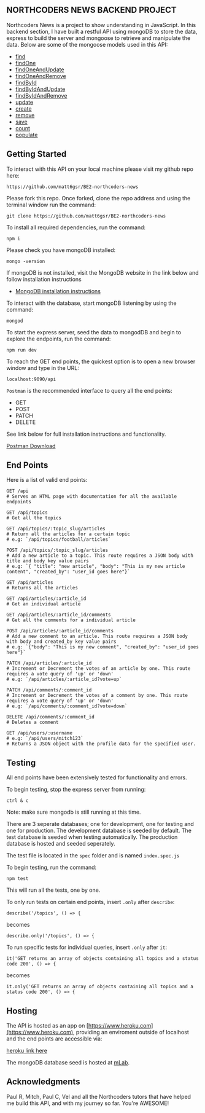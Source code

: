## NORTHCODERS NEWS BACKEND PROJECT

Northcoders News is a project to show understanding in JavaScript. In this backend section, I have built a restful API using mongoDB to store the data, express to build the server and mongoose to retrieve and manipulate the data.
Below are some of the mongoose models used in this API:

- [find](http://mongoosejs.com/docs/api.html#model_Model.find)
- [findOne](http://mongoosejs.com/docs/api.html#model_Model.findOne)
- [findOneAndUpdate](http://mongoosejs.com/docs/api.html#model_Model.findOneAndUpdate)
- [findOneAndRemove](http://mongoosejs.com/docs/api.html#model_Model.findOneAndRemove)
- [findById](http://mongoosejs.com/docs/api.html#model_Model.findById)
- [findByIdAndUpdate](http://mongoosejs.com/docs/api.html#model_Model.findByIdAndUpdate)
- [findByIdAndRemove](http://mongoosejs.com/docs/api.html#model_Model.findByIdAndRemove)
- [update](http://mongoosejs.com/docs/api.html#model_Model.update)
- [create](https://mongoosejs.com/docs/api.html#model_Model.create)
- [remove](http://mongoosejs.com/docs/api.html#model_Model-remove)
- [save](http://mongoosejs.com/docs/api.html#model_Model-save)
- [count](http://mongoosejs.com/docs/api.html#model_Model.count)
- [populate](https://mongoosejs.com/docs/api.html#model_Model.populate)

## Getting Started

To interact with this API on your local machine please visit my github repo here:

```
https://github.com/matt6gsr/BE2-northcoders-news
```

Please fork this repo.
Once forked, clone the repo address and using the terminal window run the command:

```
git clone https://github.com/matt6gsr/BE2-northcoders-news
```

To install all required dependencies, run the command:

```
npm i
```

Please check you have mongoDB installed:

```
mongo -version
```

If mongoDB is not installed, visit the MongoDB website in the link below and follow installation instructions

- [MongoDB installation instructions](https://www.mongodb.com/)

To interact with the database, start mongoDB listening by using the command:

```
mongod
```

To start the express server, seed the data to mongodDB and begin to explore the endpoints, run the command:

```
npm run dev
```

To reach the GET end points, the quickest option is to open a new browser window and type in the URL:

```
localhost:9090/api
```

`Postman` is the recommended interface to query all the end points:

- GET
- POST
- PATCH
- DELETE

See link below for full installation instructions and functionality.

[Postman Download](https://www.getpostman.com/)

## End Points

Here is a list of valid end points:

```http
GET /api
# Serves an HTML page with documentation for all the available endpoints
```

```http
GET /api/topics
# Get all the topics
```

```http
GET /api/topics/:topic_slug/articles
# Return all the articles for a certain topic
# e.g: `/api/topics/football/articles`
```

```http
POST /api/topics/:topic_slug/articles
# Add a new article to a topic. This route requires a JSON body with title and body key value pairs
# e.g: `{ "title": "new article", "body": "This is my new article content", "created_by": "user_id goes here"}`
```

```http
GET /api/articles
# Returns all the articles
```

```http
GET /api/articles/:article_id
# Get an individual article
```

```http
GET /api/articles/:article_id/comments
# Get all the comments for a individual article
```

```http
POST /api/articles/:article_id/comments
# Add a new comment to an article. This route requires a JSON body with body and created_by key value pairs
# e.g: `{"body": "This is my new comment", "created_by": "user_id goes here"}`
```

```http
PATCH /api/articles/:article_id
# Increment or Decrement the votes of an article by one. This route requires a vote query of 'up' or 'down'
# e.g: `/api/articles/:article_id?vote=up`
```

```http
PATCH /api/comments/:comment_id
# Increment or Decrement the votes of a comment by one. This route requires a vote query of 'up' or 'down'
# e.g: `/api/comments/:comment_id?vote=down`
```

```http
DELETE /api/comments/:comment_id
# Deletes a comment
```

```http
GET /api/users/:username
# e.g: `/api/users/mitch123`
# Returns a JSON object with the profile data for the specified user.
```

## Testing

All end points have been extensively tested for functionality and errors.

To begin testing, stop the express server from running:

```
ctrl & c
```

Note: make sure mongodb is still running at this time.

There are 3 seperate databases; one for development, one for testing and one for production. The development database is seeded by default. The test database is seeded when testing automatically. The production database is hosted and seeded seperately.

The test file is located in the `spec` folder and is named `index.spec.js`

To begin testing, run the command:

```
npm test
```

This will run all the tests, one by one.

To only run tests on certain end points, insert `.only` after `describe`:

```
describe('/topics', () => {
```

becomes

```
describe.only('/topics', () => {
```

To run specific tests for individual queries, insert `.only` after `it`:

```
it('GET returns an array of objects containing all topics and a status code 200', () => {
```

becomes

```
it.only('GET returns an array of objects containing all topics and a status code 200', () => {
```

## Hosting

The API is hosted as an app on [https://www.heroku.com](https://www.heroku.com), providing an enviroment outside of localhost and the end points are accessible via:

[heroku link here]()

The mongoDB database seed is hosted at [mLab](https://mlab.com/).

## Acknowledgments

Paul R, Mitch, Paul C, Vel and all the Northcoders tutors that have helped me build this API, and with my journey so far. You're AWESOME!

